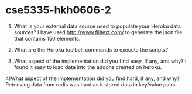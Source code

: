 # cse5335-hkh0606-2

1) What is your external data source used to populate your Heroku data sources?
I have used http://www.filltext.com/ to generate the json file that contains 150 elements.

2) What are the Heroku toolbelt commands to execute the scripts?


3) What aspect of the implementation did you find easy, if any, and why?
I found it easy to load data into the addons created on heroku.

4)What aspect of the implementation did you find hard, if any, and why?
Retrieving data from redis was hard as it stored data in key/value pairs.
